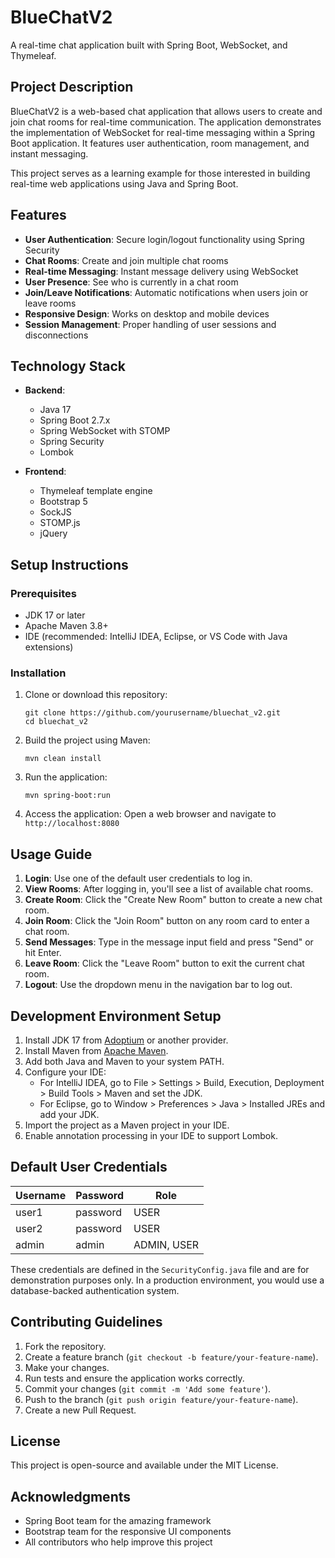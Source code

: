 # BlueChatV2

A real-time chat application built with Spring Boot, WebSocket, and Thymeleaf.

## Project Description

BlueChatV2 is a web-based chat application that allows users to create and join chat rooms for real-time communication. The application demonstrates the implementation of WebSocket for real-time messaging within a Spring Boot application. It features user authentication, room management, and instant messaging.

This project serves as a learning example for those interested in building real-time web applications using Java and Spring Boot.

## Features

- **User Authentication**: Secure login/logout functionality using Spring Security
- **Chat Rooms**: Create and join multiple chat rooms
- **Real-time Messaging**: Instant message delivery using WebSocket
- **User Presence**: See who is currently in a chat room
- **Join/Leave Notifications**: Automatic notifications when users join or leave rooms
- **Responsive Design**: Works on desktop and mobile devices
- **Session Management**: Proper handling of user sessions and disconnections

## Technology Stack

- **Backend**:
  - Java 17
  - Spring Boot 2.7.x
  - Spring WebSocket with STOMP
  - Spring Security
  - Lombok

- **Frontend**:
  - Thymeleaf template engine
  - Bootstrap 5
  - SockJS
  - STOMP.js
  - jQuery

## Setup Instructions

### Prerequisites

- JDK 17 or later
- Apache Maven 3.8+
- IDE (recommended: IntelliJ IDEA, Eclipse, or VS Code with Java extensions)

### Installation

1. Clone or download this repository:
   ```
   git clone https://github.com/yourusername/bluechat_v2.git
   cd bluechat_v2
   ```

2. Build the project using Maven:
   ```
   mvn clean install
   ```

3. Run the application:
   ```
   mvn spring-boot:run
   ```

4. Access the application:
   Open a web browser and navigate to `http://localhost:8080`

## Usage Guide

1. **Login**: Use one of the default user credentials to log in.
2. **View Rooms**: After logging in, you'll see a list of available chat rooms.
3. **Create Room**: Click the "Create New Room" button to create a new chat room.
4. **Join Room**: Click the "Join Room" button on any room card to enter a chat room.
5. **Send Messages**: Type in the message input field and press "Send" or hit Enter.
6. **Leave Room**: Click the "Leave Room" button to exit the current chat room.
7. **Logout**: Use the dropdown menu in the navigation bar to log out.

## Development Environment Setup

1. Install JDK 17 from [Adoptium](https://adoptium.net/) or another provider.
2. Install Maven from [Apache Maven](https://maven.apache.org/download.cgi).
3. Add both Java and Maven to your system PATH.
4. Configure your IDE:
   - For IntelliJ IDEA, go to File > Settings > Build, Execution, Deployment > Build Tools > Maven and set the JDK.
   - For Eclipse, go to Window > Preferences > Java > Installed JREs and add your JDK.
5. Import the project as a Maven project in your IDE.
6. Enable annotation processing in your IDE to support Lombok.

## Default User Credentials

| Username | Password | Role       |
|----------|----------|------------|
| user1    | password | USER       |
| user2    | password | USER       |
| admin    | admin    | ADMIN, USER|

These credentials are defined in the `SecurityConfig.java` file and are for demonstration purposes only. In a production environment, you would use a database-backed authentication system.

## Contributing Guidelines

1. Fork the repository.
2. Create a feature branch (`git checkout -b feature/your-feature-name`).
3. Make your changes.
4. Run tests and ensure the application works correctly.
5. Commit your changes (`git commit -m 'Add some feature'`).
6. Push to the branch (`git push origin feature/your-feature-name`).
7. Create a new Pull Request.

## License

This project is open-source and available under the MIT License.

## Acknowledgments

- Spring Boot team for the amazing framework
- Bootstrap team for the responsive UI components
- All contributors who help improve this project


